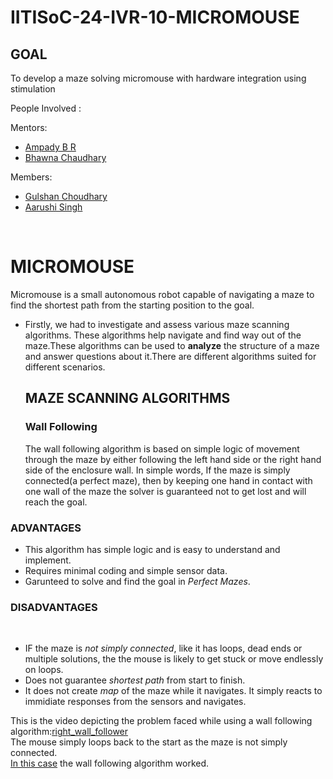 # IITISoC-24-IVR-10-MICROMOUSE

## GOAL
To develop a maze solving micromouse with hardware integration using stimulation

People Involved : 

Mentors:
- [Ampady B R](https://github.com/ampady06)
- [Bhawna Chaudhary](https://github.com/WebWizard104)

Members:
- [Gulshan Choudhary](https://github.com/xingetwjojrtoj)
- [Aarushi Singh](https://github.com/Amberss-Log)
<br>

# MICROMOUSE
 Micromouse is a small autonomous robot capable of navigating a maze to find the shortest path from the starting position to the goal. 
 - Firstly, we had to investigate and assess various maze scanning algorithms. These algorithms help navigate and find way out of the maze.These algorithms can be used to **analyze** the structure of a maze and answer questions about it.There are different algorithms suited for different scenarios.

   ## MAZE SCANNING ALGORITHMS
   ### Wall Following
   The wall following algorithm is based on simple logic of movement through the maze by either following the left hand side or the right hand side of the enclosure wall. In simple words, If the maze is simply connected(a perfect maze), then by keeping one hand in contact with one wall of the maze the solver is guaranteed not to get lost and will reach the goal.
   <br>
  ### **ADVANTAGES**
   - This algorithm has simple logic and is easy to understand and implement.
   - Requires minimal coding and simple sensor data.
   - Garunteed to solve and find the goal in *Perfect Mazes*.

  ### **DISADVANTAGES**
 
<br>

   - IF the maze is *not simply connected*, like it has loops, dead ends or multiple solutions, the the mouse is likely to get stuck or move endlessly on loops.
   - Does not guarantee *shortest path* from start to finish.
   - It does not create *map* of the maze while it navigates. It simply reacts to immidiate responses from the sensors and navigates.

   This is the video depicting the problem faced while using a wall following algorithm:[right_wall_follower](https://drive.google.com/file/d/1flYjwpWsy6WhyAmOay1xKx8tjAGSHOHe/view?usp=drive_link)
   <br>
   The mouse simply loops back to the start as the maze is not simply connected.
<br>
[In this case](https://drive.google.com/file/d/1BO-K_sEmUj3vDzHHRxPZWSjLFI5veKmK/view?usp=drive_link) the wall following algorithm worked.
